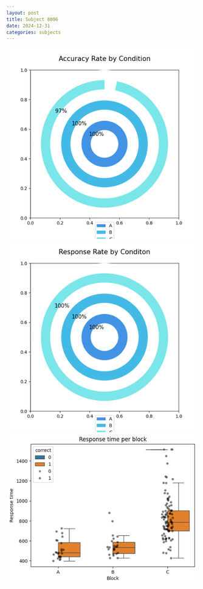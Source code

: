 ```yaml
---
layout: post
title: Subject 8006
date: 2024-12-31
categories: subjects
---
```


![](data/8006/run-6/8006_accuracy_rate.png)
![](data/8006/run-6/8006_response_rate.png)
![](data/8006/run-6/8006_rt.png)
